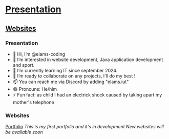 # [Presentation](#presentation)
## [Websites](#websites)

### **Presentation**
- 👋 Hi, I’m @elams-coding
- 👀 I’m interested in website development, Java application development and sport.
- 🌱 I’m currently learning IT since september 2024.
- 💞️ I’m ready to collaborate on any projects, I'll do my best !
- 📫 You can reach me via Discord by adding "elams.iut"
- 😄 Pronouns: He/him
- ⚡ Fun fact: as child I had an electrick shock caused by taking apart my mother's telephone

### **Websites**
[Portfolio](https://www.perso.univ-lemans.fr/~i2403619) *This is my first portfolio and it's in development*
*New websites will be available soon*
